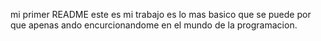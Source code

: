 mi primer README este es mi trabajo es lo mas basico que se puede por que apenas ando encurcionandome en el mundo de la programacion.
